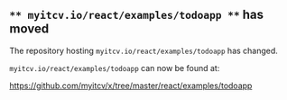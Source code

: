 ## `** myitcv.io/react/examples/todoapp **` has moved

The repository hosting `myitcv.io/react/examples/todoapp` has changed.

`myitcv.io/react/examples/todoapp` can now be found at:

https://github.com/myitcv/x/tree/master/react/examples/todoapp
